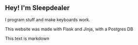 ## Hey! I'm Sleepdealer

I program stuff and make keyboards work.

This website was made with Flask and Jinja, with a Postgres DB

This text is markdown


